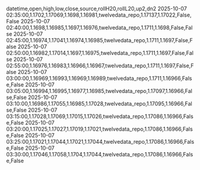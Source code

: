 datetime,open,high,low,close,source,rollH20,rollL20,up2,dn2
2025-10-07 02:35:00,1.1702,1.17069,1.1698,1.16981,twelvedata_repo,1.17137,1.17022,False,False
2025-10-07 02:40:00,1.1698,1.16985,1.1697,1.16976,twelvedata_repo,1.1711,1.1698,False,False
2025-10-07 02:45:00,1.16974,1.17041,1.16974,1.16985,twelvedata_repo,1.1711,1.1697,False,False
2025-10-07 02:50:00,1.16982,1.17014,1.1697,1.16975,twelvedata_repo,1.1711,1.1697,False,False
2025-10-07 02:55:00,1.16976,1.16983,1.16966,1.16967,twelvedata_repo,1.1711,1.1697,False,False
2025-10-07 03:00:00,1.16969,1.16993,1.16969,1.16989,twelvedata_repo,1.1711,1.16966,False,False
2025-10-07 03:05:00,1.16994,1.16995,1.16977,1.16985,twelvedata_repo,1.17097,1.16966,False,False
2025-10-07 03:10:00,1.16986,1.17055,1.16985,1.17028,twelvedata_repo,1.17095,1.16966,False,False
2025-10-07 03:15:00,1.17028,1.17069,1.17015,1.17026,twelvedata_repo,1.17086,1.16966,False,False
2025-10-07 03:20:00,1.17025,1.17027,1.17019,1.17021,twelvedata_repo,1.17086,1.16966,False,False
2025-10-07 03:25:00,1.17021,1.17044,1.17021,1.17044,twelvedata_repo,1.17086,1.16966,False,False
2025-10-07 03:30:00,1.17046,1.17058,1.1704,1.17044,twelvedata_repo,1.17086,1.16966,False,False
